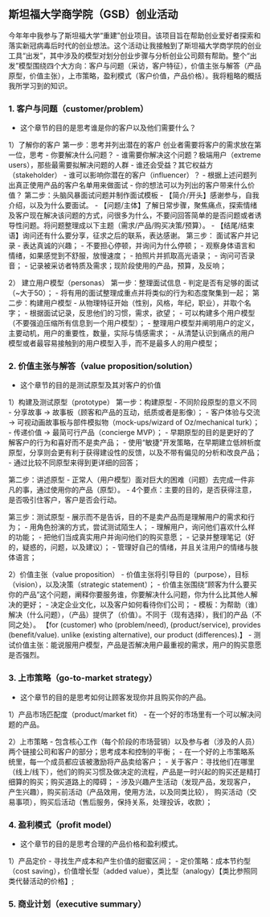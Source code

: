 ## 斯坦福大学商学院（GSB）创业活动

今年年中我参与了斯坦福大学“重建”创业项目。该项目旨在帮助创业爱好者探索和落实新冠病毒后时代的创业想法。这个活动让我接触到了斯坦福大学商学院的创业工具“出发”，其中涉及的模型对划分创业步骤与分析创业公司颇有帮助。整个“出发”模型围绕四个大方向：客户与问题（采访，客户特征），价值主张与解答（产品原型，价值主张），上市策略，盈利模式（客户价值，产品价格）。我将粗略的概括我所学习到的知识。


### 1. 客户与问题（customer/problem）
- 这个章节的目的是思考谁是你的客户以及他们需要什么？

1）了解你的客户
第一步：思考并列出潜在的客户
创业者需要将客户的需求放在第一位，思考
    - 你要解决什么问题？
    - 谁需要你解决这个问题？极端用户（extreme users），那些最需要拟解决问题的人群
    - 谁还会受益？其它权益方（stakeholder）
    - 谁可以影响你潜在的客户（influencer）？
    - 根据上述问题列出真正使用产品的客户名单用来做面试
    - 你的想法可以为列出的客户带来什么价值？
第二步：头脑风暴面试问题并制作面试模板
    - 【简介/开头】感谢参与，自我介绍，以及为什么要面试。 
    - 【问题/主体】了解日常步骤，聚焦痛点，探索情绪及客户现在解决该问题的方式，问很多为什么，不要问回答简单的是否问题或者诱导性问题。将问题整理成以下主题（需求/产品/购买决策/预算）。
    - 【结尾/结束语】询问还有什么要分享，征求之后的联系，表达感谢。
第三步： 面试客户并记录
    - 表达真诚的兴趣；
    - 不要担心停顿，并询问为什么停顿；
    - 观察身体语言和情绪，如果感觉到不舒服，放慢速度；
    - 拍照片并抓取高光语录；
    - 询问可否录音；
    - 记录被采访者特质及需求；现阶段使用的产品，预算，及反响；
   
2） 建立用户模型（personas）
第一步：整理面试信息
    - 判定是否有足够的面试（~大于50）；
    - 将有用的面试整理成重点并将类似的行为和态度聚集到一起；
第二步：构建用户模型
    - 从物理特征开始（性别，风格，年纪，职业），并取个名字；
    - 根据面试记录，反思他们的习惯，需求，欲望；
    - 可以构建多个用户模型（不要强迫压缩所有信息到一个用户模型）；
    - 整理用户模型并阐明用户的定义，主要动机，用户的重要性，数量，实际与情感需求；
    - 从清楚认识到痛点的用户模型或者最容易接触到的用户模型入手，而不是最多人的用户模型；
    
### 2. 价值主张与解答（value proposition/solution）
- 这个章节的目的是测试原型及其对客户的价值

1）构建及测试原型（prototype）
第一步：构建原型
    - 不同阶段原型的意义不同
        - 分享故事 -> 故事板（顾客和产品的互动，纸质或者是影像）；
        - 客户体验与交流 -> 可视动画故事板与部件模拟物（mock-ups/wizard of Oz/mechanical turk）；
        - 传递价值 -> 最简可行产品（concierge MVP）；
    - 早期原型的目的是更好的了解客户的行为和喜好而不是卖产品；
    - 使用“敏捷”开发策略，在早期建立低辨析度原型，分享则会更有利于获得建设性的反馈，以及不带有偏见的分析和改良产品；
    - 通过比较不同原型来得到更详细的回答；

第二步：讲述原型
    - 正常人（用户模型）面对巨大的困难（问题）去完成一件非凡的事，通过使用你的产品（原型）。
    - 4个要点：主要的目的，是否获得注意，是否吸引住客户，客户是否会行动。
    
第三步：测试原型
    - 展示而不是告诉，目的不是卖产品而是理解用户的需求和行为；
    - 用角色扮演的方式，尝试测试陌生人；
    - 理解用户，询问他们喜欢什么样的功能；
    - 把他们当成真实用户并询问他们的购买意愿；
    - 记录并整理笔记（好的，疑惑的，问题，以及建议）；
    - 管理好自己的情绪，并且关注用户的情绪与肢体语言；


2）价值主张（value proposition）
    - 价值主张将引导目的（purpose），目标（vision），以及决策（strategic statement）；
    - 价值主张围绕“顾客为什么要买你的产品”这个问题，阐释你要服务谁，你要解决什么问题，你为什么比其他人解决的更好；
    - 决定企业文化，以及客户如何看待你们公司；
    - 模板：为帮助（谁）解决（什么问题），（产品）提供了（价值）。不同于（现有选择），我们的产品（不同之处）。 【for (customer) who (problem/need), (product/service), provides (benefit/value). unlike (existing alternative), our product (differences).】
    - 测试价值主张：能说服用户模型，产品是否解决用户最重视的需求，用户的购买意愿是否强烈。
    

### 3. 上市策略（go-to-market strategy）
- 这个章节的目的是思考如何让顾客发现你并且购买你的产品。

1）产品市场匹配度（product/market fit）
    - 在一个好的市场里有一个可以解决问题的产品。

2）上市策略
    - 包含核心工作（每个阶段的市场营销）以及参与者（涉及的人员）两个链接公司和客户的部分；思考成本和控制的平衡；
    - 在一个好的上市策略系统里，每一个成员都应该被激励将产品卖给客户；
    - 关于客户：寻找他们在哪里（线上/线下），他们的购买习惯及做决定的流程，产品是一时兴起的购买还是精打细算的购买；购买道路上的障碍；
    - 涉及兴趣产生活动（发现产品，发现客户，产生兴趣），购买前活动（产品效用，使用方法，以及同类比较）， 购买活动（交易事项），购买后活动（售后服务，保持关系，处理投诉，收款）；
    
    
### 4. 盈利模式（profit model）
- 这个章节的目的是思考合理的产品价格和盈利模式。

1）产品定价
    - 寻找生产成本和产生价值的甜蜜区间；
    - 定价策略：成本节约型（cost saving），价值增长型（added value），类比型（analogy）【类比参照同类代替活动的价格】;

### 5. 商业计划（executive summary）
